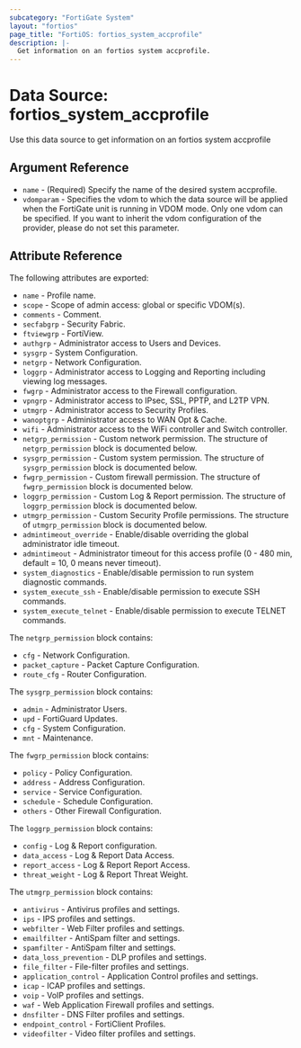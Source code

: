 ```yaml
---
subcategory: "FortiGate System"
layout: "fortios"
page_title: "FortiOS: fortios_system_accprofile"
description: |-
  Get information on an fortios system accprofile.
---
```


# Data Source: fortios_system_accprofile
Use this data source to get information on an fortios system accprofile

## Argument Reference

* `name` - (Required) Specify the name of the desired system accprofile.
* `vdomparam` - Specifies the vdom to which the data source will be applied when the FortiGate unit is running in VDOM mode. Only one vdom can be specified. If you want to inherit the vdom configuration of the provider, please do not set this parameter.


## Attribute Reference

The following attributes are exported:

* `name` - Profile name.
* `scope` - Scope of admin access: global or specific VDOM(s).
* `comments` - Comment.
* `secfabgrp` - Security Fabric.
* `ftviewgrp` - FortiView.
* `authgrp` - Administrator access to Users and Devices.
* `sysgrp` - System Configuration.
* `netgrp` - Network Configuration.
* `loggrp` - Administrator access to Logging and Reporting including viewing log messages.
* `fwgrp` - Administrator access to the Firewall configuration.
* `vpngrp` - Administrator access to IPsec, SSL, PPTP, and L2TP VPN.
* `utmgrp` - Administrator access to Security Profiles.
* `wanoptgrp` - Administrator access to WAN Opt & Cache.
* `wifi` - Administrator access to the WiFi controller and Switch controller.
* `netgrp_permission` - Custom network permission. The structure of `netgrp_permission` block is documented below.
* `sysgrp_permission` - Custom system permission. The structure of `sysgrp_permission` block is documented below.
* `fwgrp_permission` - Custom firewall permission. The structure of `fwgrp_permission` block is documented below.
* `loggrp_permission` - Custom Log & Report permission. The structure of `loggrp_permission` block is documented below.
* `utmgrp_permission` - Custom Security Profile permissions. The structure of `utmgrp_permission` block is documented below.
* `admintimeout_override` - Enable/disable overriding the global administrator idle timeout.
* `admintimeout` - Administrator timeout for this access profile (0 - 480 min, default = 10, 0 means never timeout).
* `system_diagnostics` - Enable/disable permission to run system diagnostic commands.
* `system_execute_ssh` - Enable/disable permission to execute SSH commands.
* `system_execute_telnet` - Enable/disable permission to execute TELNET commands.

The `netgrp_permission` block contains:

* `cfg` - Network Configuration.
* `packet_capture` - Packet Capture Configuration.
* `route_cfg` - Router Configuration.

The `sysgrp_permission` block contains:

* `admin` - Administrator Users.
* `upd` - FortiGuard Updates.
* `cfg` - System Configuration.
* `mnt` - Maintenance.

The `fwgrp_permission` block contains:

* `policy` - Policy Configuration.
* `address` - Address Configuration.
* `service` - Service Configuration.
* `schedule` - Schedule Configuration.
* `others` - Other Firewall Configuration.

The `loggrp_permission` block contains:

* `config` - Log & Report configuration.
* `data_access` - Log & Report Data Access.
* `report_access` - Log & Report Report Access.
* `threat_weight` - Log & Report Threat Weight.

The `utmgrp_permission` block contains:

* `antivirus` - Antivirus profiles and settings.
* `ips` - IPS profiles and settings.
* `webfilter` - Web Filter profiles and settings.
* `emailfilter` - AntiSpam filter and settings.
* `spamfilter` - AntiSpam filter and settings.
* `data_loss_prevention` - DLP profiles and settings.
* `file_filter` - File-filter profiles and settings.
* `application_control` - Application Control profiles and settings.
* `icap` - ICAP profiles and settings.
* `voip` - VoIP profiles and settings.
* `waf` - Web Application Firewall profiles and settings.
* `dnsfilter` - DNS Filter profiles and settings.
* `endpoint_control` - FortiClient Profiles.
* `videofilter` - Video filter profiles and settings.

